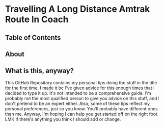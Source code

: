 # Travelling A Long Distance Amtrak Route In Coach

## Table of Contents

## About

## What is this, anyway?

This GitHub Repository contains my personal tips doing the stuff in the title for the first time. I made it bc I've given 
advice for this enough times that I decided to type it up. It's not intended to be a comprehensive guide. I'm probably not 
the most qualified person to give you advice on this stuff, and I don't pretend to be an expert either. Also, some of 
these tips reflect my personal preferences, just so you know. You'll probably have different ones than me. Anyway, I'm 
hoping I can help you get started off on the right foot. LMK if there's anything you think I should add or change.
